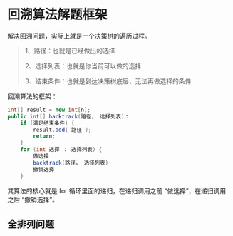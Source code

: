 # 回溯算法解题框架

解决回溯问题，实际上就是一个决策树的遍历过程。
>1、路径：也就是已经做出的选择
>
>2、选择列表：也就是你当前可以做的选择
>
>3、结束条件：也就是到达决策树底层，无法再做选择的条件

回溯算法的框架：
```java
int[] result = new int[n];
public int[] backtrack(路径， 选择列表)：
    if (满足结束条件) {
        result.add( 路径 );    
        return;
    }
    for (int 选择 ： 选择列表) {
        做选择
        backtrack(路径， 选择列表)
        撤销选择
    }
```

其算法的核心就是 for 循环里面的递归，在递归调用之前 “做选择”，在递归调用之后 “撤销选择”。

## 全排列问题
